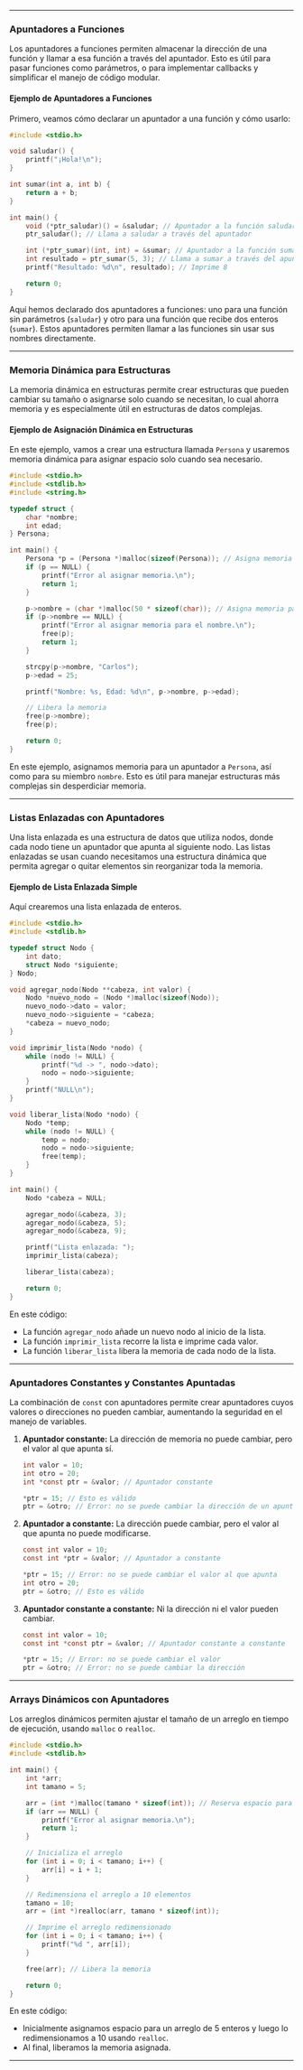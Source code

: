 

---

### Apuntadores a Funciones
Los apuntadores a funciones permiten almacenar la dirección de una función y llamar a esa función a través del apuntador. Esto es útil para pasar funciones como parámetros, o para implementar callbacks y simplificar el manejo de código modular.

#### Ejemplo de Apuntadores a Funciones
Primero, veamos cómo declarar un apuntador a una función y cómo usarlo:

```c
#include <stdio.h>

void saludar() {
    printf("¡Hola!\n");
}

int sumar(int a, int b) {
    return a + b;
}

int main() {
    void (*ptr_saludar)() = &saludar; // Apuntador a la función saludar
    ptr_saludar(); // Llama a saludar a través del apuntador

    int (*ptr_sumar)(int, int) = &sumar; // Apuntador a la función sumar
    int resultado = ptr_sumar(5, 3); // Llama a sumar a través del apuntador
    printf("Resultado: %d\n", resultado); // Imprime 8

    return 0;
}
```

Aquí hemos declarado dos apuntadores a funciones: uno para una función sin parámetros (`saludar`) y otro para una función que recibe dos enteros (`sumar`). Estos apuntadores permiten llamar a las funciones sin usar sus nombres directamente.

---

### Memoria Dinámica para Estructuras
La memoria dinámica en estructuras permite crear estructuras que pueden cambiar su tamaño o asignarse solo cuando se necesitan, lo cual ahorra memoria y es especialmente útil en estructuras de datos complejas.

#### Ejemplo de Asignación Dinámica en Estructuras
En este ejemplo, vamos a crear una estructura llamada `Persona` y usaremos memoria dinámica para asignar espacio solo cuando sea necesario.

```c
#include <stdio.h>
#include <stdlib.h>
#include <string.h>

typedef struct {
    char *nombre;
    int edad;
} Persona;

int main() {
    Persona *p = (Persona *)malloc(sizeof(Persona)); // Asigna memoria para una estructura Persona
    if (p == NULL) {
        printf("Error al asignar memoria.\n");
        return 1;
    }

    p->nombre = (char *)malloc(50 * sizeof(char)); // Asigna memoria para el nombre
    if (p->nombre == NULL) {
        printf("Error al asignar memoria para el nombre.\n");
        free(p);
        return 1;
    }

    strcpy(p->nombre, "Carlos");
    p->edad = 25;

    printf("Nombre: %s, Edad: %d\n", p->nombre, p->edad);

    // Libera la memoria
    free(p->nombre);
    free(p);

    return 0;
}
```

En este ejemplo, asignamos memoria para un apuntador a `Persona`, así como para su miembro `nombre`. Esto es útil para manejar estructuras más complejas sin desperdiciar memoria.

---

### Listas Enlazadas con Apuntadores
Una lista enlazada es una estructura de datos que utiliza nodos, donde cada nodo tiene un apuntador que apunta al siguiente nodo. Las listas enlazadas se usan cuando necesitamos una estructura dinámica que permita agregar o quitar elementos sin reorganizar toda la memoria.

#### Ejemplo de Lista Enlazada Simple
Aquí crearemos una lista enlazada de enteros.

```c
#include <stdio.h>
#include <stdlib.h>

typedef struct Nodo {
    int dato;
    struct Nodo *siguiente;
} Nodo;

void agregar_nodo(Nodo **cabeza, int valor) {
    Nodo *nuevo_nodo = (Nodo *)malloc(sizeof(Nodo));
    nuevo_nodo->dato = valor;
    nuevo_nodo->siguiente = *cabeza;
    *cabeza = nuevo_nodo;
}

void imprimir_lista(Nodo *nodo) {
    while (nodo != NULL) {
        printf("%d -> ", nodo->dato);
        nodo = nodo->siguiente;
    }
    printf("NULL\n");
}

void liberar_lista(Nodo *nodo) {
    Nodo *temp;
    while (nodo != NULL) {
        temp = nodo;
        nodo = nodo->siguiente;
        free(temp);
    }
}

int main() {
    Nodo *cabeza = NULL;

    agregar_nodo(&cabeza, 3);
    agregar_nodo(&cabeza, 5);
    agregar_nodo(&cabeza, 9);

    printf("Lista enlazada: ");
    imprimir_lista(cabeza);

    liberar_lista(cabeza);

    return 0;
}
```

En este código:
- La función `agregar_nodo` añade un nuevo nodo al inicio de la lista.
- La función `imprimir_lista` recorre la lista e imprime cada valor.
- La función `liberar_lista` libera la memoria de cada nodo de la lista.

---

### Apuntadores Constantes y Constantes Apuntadas
La combinación de `const` con apuntadores permite crear apuntadores cuyos valores o direcciones no pueden cambiar, aumentando la seguridad en el manejo de variables.

1. **Apuntador constante:** La dirección de memoria no puede cambiar, pero el valor al que apunta sí.

   ```c
   int valor = 10;
   int otro = 20;
   int *const ptr = &valor; // Apuntador constante

   *ptr = 15; // Esto es válido
   ptr = &otro; // Error: no se puede cambiar la dirección de un apuntador constante
   ```

2. **Apuntador a constante:** La dirección puede cambiar, pero el valor al que apunta no puede modificarse.

   ```c
   const int valor = 10;
   const int *ptr = &valor; // Apuntador a constante

   *ptr = 15; // Error: no se puede cambiar el valor al que apunta
   int otro = 20;
   ptr = &otro; // Esto es válido
   ```

3. **Apuntador constante a constante:** Ni la dirección ni el valor pueden cambiar.

   ```c
   const int valor = 10;
   const int *const ptr = &valor; // Apuntador constante a constante

   *ptr = 15; // Error: no se puede cambiar el valor
   ptr = &otro; // Error: no se puede cambiar la dirección
   ```

---

### Arrays Dinámicos con Apuntadores
Los arreglos dinámicos permiten ajustar el tamaño de un arreglo en tiempo de ejecución, usando `malloc` o `realloc`.

```c
#include <stdio.h>
#include <stdlib.h>

int main() {
    int *arr;
    int tamano = 5;

    arr = (int *)malloc(tamano * sizeof(int)); // Reserva espacio para 5 enteros
    if (arr == NULL) {
        printf("Error al asignar memoria.\n");
        return 1;
    }

    // Inicializa el arreglo
    for (int i = 0; i < tamano; i++) {
        arr[i] = i + 1;
    }

    // Redimensiona el arreglo a 10 elementos
    tamano = 10;
    arr = (int *)realloc(arr, tamano * sizeof(int));

    // Imprime el arreglo redimensionado
    for (int i = 0; i < tamano; i++) {
        printf("%d ", arr[i]);
    }

    free(arr); // Libera la memoria

    return 0;
}
```

En este código:
- Inicialmente asignamos espacio para un arreglo de 5 enteros y luego lo redimensionamos a 10 usando `realloc`.
- Al final, liberamos la memoria asignada.

---
